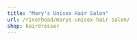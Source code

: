 ```yaml
---
title: "Mary's Unisex Hair Salon"
url: /riverhead/marys-unisex-hair-salon/
shop: hairdresser
---
```

